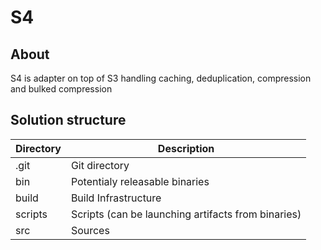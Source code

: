 # S4

## About
S4 is adapter on top of S3 handling caching, deduplication, compression and bulked compression

## Solution structure
|Directory | Description                                         |
|----------|-----------------------------------------------------|
|.git      | Git directory                                       |
|bin       | Potentialy releasable binaries                      |
|build     | Build Infrastructure                                |
|scripts   | Scripts (can be launching artifacts from binaries)  |
|src       | Sources                                             |
